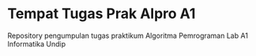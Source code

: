 # Tempat Tugas Prak Alpro A1
Repository pengumpulan tugas praktikum Algoritma Pemrograman Lab A1 Informatika Undip
